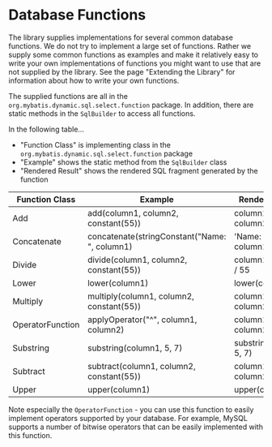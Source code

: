 # Database Functions

The library supplies implementations for several common database functions. We do not try to implement a large set of functions. Rather we supply some common functions as examples and make it relatively easy to write your own implementations of functions you might want to use that are not supplied by the library. See the page "Extending the Library" for information about how to write your own functions.

The supplied functions are all in the `org.mybatis.dynamic.sql.select.function` package. In addition, there are static methods in the `SqlBuilder` to access all functions.

In the following table...

- "Function Class" is implementing class in the `org.mybatis.dynamic.sql.select.function` package
- "Example" shows the static method from the `SqlBuilder` class
- "Rendered Result" shows the rendered SQL fragment generated by the function


| Function Class | Example | Rendered Result |
|----------|---------|--------|
| Add | add(column1, column2, constant(55)) | column1 + column2 + 55 |
| Concatenate | concatenate(stringConstant("Name: ", column1) | 'Name: ' \|\| column1 |
| Divide | divide(column1, column2, constant(55)) | column1 / column2 / 55 |
| Lower | lower(column1) | lower(column1) |
| Multiply | multiply(column1, column2, constant(55)) | column1 * column2 * 55 |
| OperatorFunction | applyOperator("^", column1, column2) | column1 ^ column2 |
| Substring | substring(column1, 5, 7) | substring(column1, 5, 7) |
| Subtract | subtract(column1, column2, constant(55)) | column1 - column2 - 55 |
| Upper | upper(column1) | upper(column1) |

Note especially the `OperatorFunction` - you can use this function to easily implement operators supported by your database. For example, MySQL supports a number of bitwise operators that can be easily implemented with this function.
